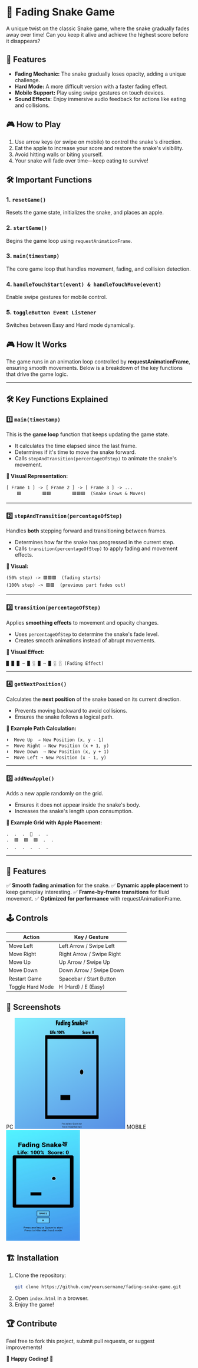 # 🐍 Fading Snake Game

A unique twist on the classic Snake game, where the snake gradually fades away over time! Can you keep it alive and achieve the highest score before it disappears?

## 🚀 Features

- **Fading Mechanic:** The snake gradually loses opacity, adding a unique challenge.
- **Hard Mode:** A more difficult version with a faster fading effect.
- **Mobile Support:** Play using swipe gestures on touch devices.
- **Sound Effects:** Enjoy immersive audio feedback for actions like eating and collisions.

## 🎮 How to Play

1. Use arrow keys (or swipe on mobile) to control the snake's direction.
2. Eat the apple to increase your score and restore the snake's visibility.
3. Avoid hitting walls or biting yourself.
4. Your snake will fade over time—keep eating to survive!

## 🛠️ Important Functions

### 1. `resetGame()`

Resets the game state, initializes the snake, and places an apple.

### 2. `startGame()`

Begins the game loop using `requestAnimationFrame`.

### 3. `main(timestamp)`

The core game loop that handles movement, fading, and collision detection.

### 4. `handleTouchStart(event) & handleTouchMove(event)`

Enable swipe gestures for mobile control.

### 5. `toggleButton Event Listener`

Switches between Easy and Hard mode dynamically.

## 🎮 How It Works

The game runs in an animation loop controlled by **requestAnimationFrame**, ensuring smooth movements. Below is a breakdown of the key functions that drive the game logic.

---

## 🛠️ Key Functions Explained

### 1️⃣ `main(timestamp)`

This is the **game loop** function that keeps updating the game state.

- It calculates the time elapsed since the last frame.
- Determines if it's time to move the snake forward.
- Calls `stepAndTransition(percentageOfStep)` to animate the snake's movement.

**🔧 Visual Representation:**

```plaintext
[ Frame 1 ] -> [ Frame 2 ] -> [ Frame 3 ] -> ...
    🟩        🟩🟩        🟩🟩🟩  (Snake Grows & Moves)
```

---

### 2️⃣ `stepAndTransition(percentageOfStep)`

Handles **both** stepping forward and transitioning between frames.

- Determines how far the snake has progressed in the current step.
- Calls `transition(percentageOfStep)` to apply fading and movement effects.

**🎥 Visual:**

```plaintext
(50% step) -> 🟩🟩🟩  (fading starts)
(100% step) -> 🟩🟩  (previous part fades out)
```

---

### 3️⃣ `transition(percentageOfStep)`

Applies **smoothing effects** to movement and opacity changes.

- Uses `percentageOfStep` to determine the snake's fade level.
- Creates smooth animations instead of abrupt movements.

**🎨 Visual Effect:**

```plaintext
█ █ █ → █ ░ █ → █ ░ ░ (Fading Effect)
```

---

### 4️⃣ `getNextPosition()`

Calculates the **next position** of the snake based on its current direction.

- Prevents moving backward to avoid collisions.
- Ensures the snake follows a logical path.

**📍 Example Path Calculation:**

```plaintext
⬆️  Move Up  → New Position (x, y - 1)
➡️  Move Right → New Position (x + 1, y)
⬇️  Move Down  → New Position (x, y + 1)
⬅️  Move Left → New Position (x - 1, y)
```

---

### 5️⃣ `addNewApple()`

Adds a new apple randomly on the grid.

- Ensures it does not appear inside the snake's body.
- Increases the snake's length upon consumption.

**🍏 Example Grid with Apple Placement:**

```plaintext
.  .  .  🍏  .  .
.  🟩  🟩  🟩  .  .
.  .  .  .  .  .
```

---

## 🚀 Features

✅ **Smooth fading animation** for the snake.
✅ **Dynamic apple placement** to keep gameplay interesting.
✅ **Frame-by-frame transitions** for fluid movement.
✅ **Optimized for performance** with requestAnimationFrame.

## 🕹️ Controls

| Action           | Key / Gesture             |
| ---------------- | ------------------------- |
| Move Left        | Left Arrow / Swipe Left   |
| Move Right       | Right Arrow / Swipe Right |
| Move Up          | Up Arrow / Swipe Up       |
| Move Down        | Down Arrow / Swipe Down   |
| Restart Game     | Spacebar / Start Button   |
| Toggle Hard Mode | H (Hard) / E (Easy)       |

## 📸 Screenshots

PC
<img src="./Assets/game pc.png" alt="Alt text" width="300" height="300">
MOBILE
<img src="./Assets/game mobile.jpg" alt="Alt text" width="200" height="300">

## 🏗️ Installation

1. Clone the repository:
   ```sh
   git clone https://github.com/yourusername/fading-snake-game.git
   ```
2. Open `index.html` in a browser.
3. Enjoy the game!

## 🏆 Contribute

Feel free to fork this project, submit pull requests, or suggest improvements!

📌 **Happy Coding! 🎉**
